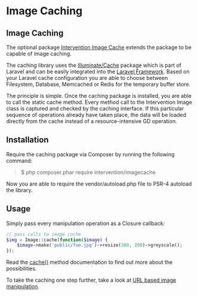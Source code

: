 # Image Caching
## Image Caching

The optional package [Intervention Image Cache](https://packagist.org/packages/intervention/imagecache) extends the package to be capable of image caching.

The caching library uses the [Illuminate/Cache](https://github.com/illuminate/cache/) package which is part of Laravel and can be easily integrated into the [Laravel Framework](http://laravel.com). Based on your Laravel cache configuration you are able to choose between Filesystem, Database, Memcached or Redis for the temporary buffer store.

The principle is simple. Once the caching package is installed, you are able to call the static cache method. Every method call to the Intervention Image class is captured and checked by the caching interface. If this particular sequence of operations already have taken place, the data will be loaded directly from the cache instead of a resource-intensive GD operation.

## Installation

Require the caching package via Composer by running the following command:

> $ php composer.phar require intervention/imagecache

Now you are able to require the vendor/autoload.php file to PSR-4 autoload the library.

## Usage

Simply pass every manipulation operation as a Closure callback:

```php
// pass calls to image cache
$img = Image::cache(function($image) {
    $image->make('public/foo.jpg')->resize(300, 200)->greyscale();
});
```

Read the [cache()](/api/cache) method documentation to find out more about the possibilities.

To take the caching one step further, take a look at [URL based image manipulation](/usage/url-manipulation).